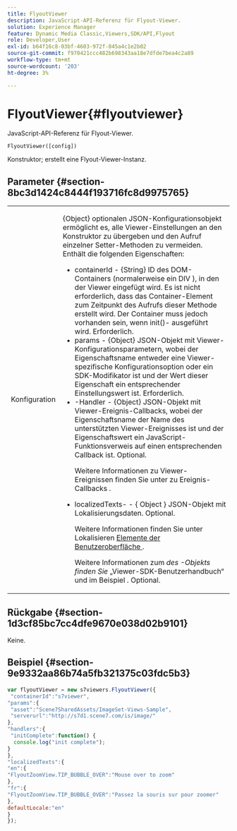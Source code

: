 ```yaml
---
title: FlyoutViewer
description: JavaScript-API-Referenz für Flyout-Viewer.
solution: Experience Manager
feature: Dynamic Media Classic,Viewers,SDK/API,Flyout
role: Developer,User
exl-id: b64f16c8-03bf-4603-972f-845a4c1e2b02
source-git-commit: f970421ccc482b698343aa18e7dfde7bea4c2a89
workflow-type: tm+mt
source-wordcount: '203'
ht-degree: 3%

---
```


# FlyoutViewer{#flyoutviewer}

JavaScript-API-Referenz für Flyout-Viewer.

`FlyoutViewer([config])`

Konstruktor; erstellt eine Flyout-Viewer-Instanz.

## Parameter {#section-8bc3d1424c8444f193716fc8d9975765}

<table id="table_896DFF34A68A403DB93A6D597461A573"> 
 <tbody> 
  <tr> 
   <td colname="col1"> <p> <span class="codeph"> <span class="varname"> Konfiguration </span> </span> </p> </td> 
   <td colname="col2"> <p> <span class="codeph"> {Object} </span> optionalen JSON-Konfigurationsobjekt ermöglicht es, alle Viewer-Einstellungen an den Konstruktor zu übergeben und den Aufruf einzelner Setter-Methoden zu vermeiden. Enthält die folgenden Eigenschaften: </p> <p> 
     <ul id="ul_266C711E8E75471E90C15F39A96A142F"> 
      <li id="li_71857BBD652243A094E936C2C8EA9702"> <span class="codeph"> containerId </span> - <span class="codeph"> {String} </span> ID des DOM-Containers (normalerweise ein <span class="codeph"> DIV </span>), in den der Viewer eingefügt wird. Es ist nicht erforderlich, dass das Container-Element zum Zeitpunkt des Aufrufs dieser Methode erstellt wird. Der Container muss jedoch vorhanden sein, wenn <span class="codeph"> init()-</span> ausgeführt wird. Erforderlich. </li> 
      <li id="li_3D28979F04274AC9B507B33D4275FC3A"> <span class="codeph"> params </span> - <span class="codeph"> {Object} </span> JSON-Objekt mit Viewer-Konfigurationsparametern, wobei der Eigenschaftsname entweder eine Viewer-spezifische Konfigurationsoption oder ein SDK-Modifikator ist und der Wert dieser Eigenschaft ein entsprechender Einstellungswert ist. Erforderlich. </li> 
      <li id="li_A40AC2167575415FB3383D070E27B9AB"> <span class="codeph">-Handler </span> - <span class="codeph"> {Object} </span> JSON-Objekt mit Viewer-Ereignis-Callbacks, wobei der Eigenschaftsname der Name des unterstützten Viewer-Ereignisses ist und der Eigenschaftswert ein JavaScript-Funktionsverweis auf einen entsprechenden Callback ist. Optional. <p>Weitere Informationen zu Viewer-Ereignissen finden Sie unter <a href="../../../c-html5-s7-aem-asset-viewers/c-html5-flyout-viewer-20-about/c-html5-flyout-viewer-20-event-callbacks.md#concept-53eb01d28189437790268da4929f2a10" format="dita" scope="local"> </a> zu Ereignis-Callbacks . </p> </li> 
      <li id="li_218F9597A60249AEBA43A9E86EAFF8BA"> <p> <span class="codeph"> localizedTexts-</span> - { <span class="codeph"> Object </span>} JSON-Objekt mit Lokalisierungsdaten. Optional. </p> <p>Weitere Informationen finden Sie unter Lokalisieren <a href="../../../c-html5-s7-aem-asset-viewers/c-html5-flyout-viewer-20-about/c-html5-flyout-viewer-20-localization.md#concept-6c8e58c611934e93ae3f211f46e15c27" format="dita" scope="local"> Elemente der Benutzeroberfläche </a>. </p> <p>Weitere Informationen zum <i> des -Objekts finden Sie </i> „Viewer-SDK-Benutzerhandbuch“ und im Beispiel . Optional. </p> </li> 
     </ul> </p> </td> 
  </tr> 
 </tbody> 
</table>

## Rückgabe {#section-1d3cf85bc7cc4dfe9670e038d02b9101}

Keine.

## Beispiel {#section-9e9332aa86b74a5fb321375c03fdc5b3}

```javascript {.line-numbers}
var flyoutViewer = new s7viewers.FlyoutViewer({ 
 "containerId":"s7viewer", 
"params":{ 
 "asset":"Scene7SharedAssets/ImageSet-Views-Sample", 
 "serverurl":"http://s7d1.scene7.com/is/image/" 
}, 
"handlers":{ 
 "initComplete":function() { 
  console.log("init complete"); 
} 
}, 
"localizedTexts":{ 
"en":{ 
"FlyoutZoomView.TIP_BUBBLE_OVER":"Mouse over to zoom" 
}, 
"fr":{ 
"FlyoutZoomView.TIP_BUBBLE_OVER":"Passez la souris sur pour zoomer" 
}, 
defaultLocale:"en" 
} 
});
```

